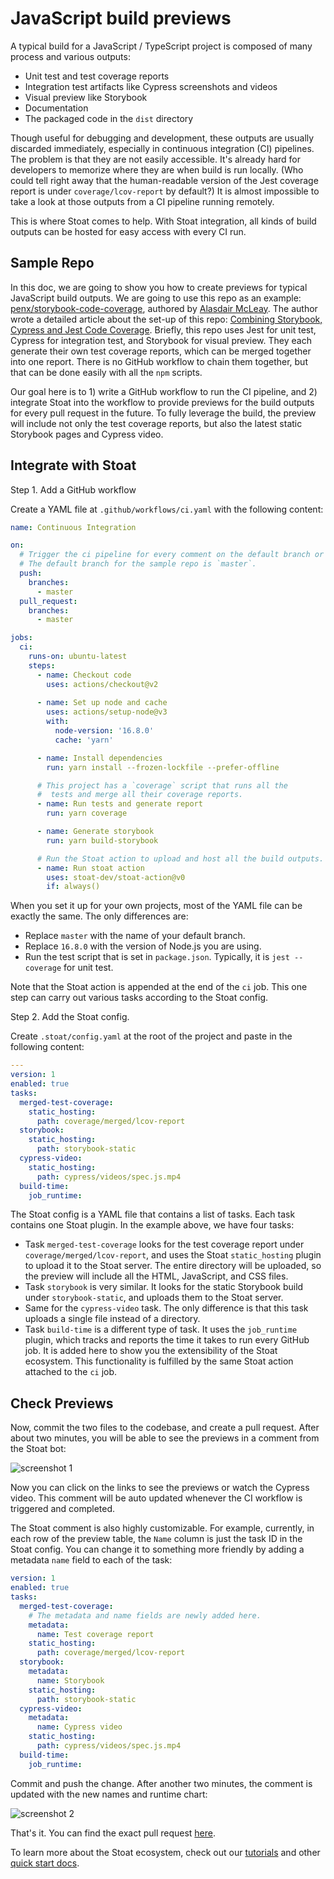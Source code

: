# JavaScript build previews

A typical build for a JavaScript / TypeScript project is composed of many process and various outputs:
- Unit test and test coverage reports
- Integration test artifacts like Cypress screenshots and videos
- Visual preview like Storybook
- Documentation
- The packaged code in the `dist` directory

Though useful for debugging and development, these outputs are usually discarded immediately, especially in continuous integration (CI) pipelines. The problem is that they are not easily accessible. It's already hard for developers to memorize where they are when build is run locally. (Who could tell right away that the human-readable version of the Jest coverage report is under `coverage/lcov-report` by default?) It is almost impossible to take a look at those outputs from a CI pipeline running remotely.

This is where Stoat comes to help. With Stoat integration, all kinds of build outputs can be hosted for easy access with every CI run.

## Sample Repo

In this doc, we are going to show you how to create previews for typical JavaScript build outputs. We are going to use this repo as an example: [penx/storybook-code-coverage](https://github.com/penx/storybook-code-coverage), authored by [Alasdair McLeay](https://github.com/penx). The author wrote a detailed article about the set-up of this repo: [Combining Storybook, Cypress and Jest Code Coverage](https://dev.to/penx/combining-storybook-cypress-and-jest-code-coverage-4pa5). Briefly, this repo uses Jest for unit test, Cypress for integration test, and Storybook for visual preview. They each generate their own test coverage reports, which can be merged together into one report. There is no GitHub workflow to chain them together, but that can be done easily with all the `npm` scripts.

Our goal here is to 1) write a GitHub workflow to run the CI pipeline, and 2) integrate Stoat into the workflow to provide previews for the build outputs for every pull request in the future. To fully leverage the build, the preview will include not only the test coverage reports, but also the latest static Storybook pages and Cypress video.

## Integrate with Stoat

Step 1. Add a GitHub workflow

Create a YAML file at `.github/workflows/ci.yaml` with the following content:

```yaml title=".github/workflows/ci.yaml"
name: Continuous Integration

on:
  # Trigger the ci pipeline for every comment on the default branch or a pull request.
  # The default branch for the sample repo is `master`.
  push:
    branches:
      - master
  pull_request:
    branches:
      - master

jobs:
  ci:
    runs-on: ubuntu-latest
    steps:
      - name: Checkout code
        uses: actions/checkout@v2
        
      - name: Set up node and cache
        uses: actions/setup-node@v3
        with:
          node-version: '16.8.0'
          cache: 'yarn'

      - name: Install dependencies
        run: yarn install --frozen-lockfile --prefer-offline

      # This project has a `coverage` script that runs all the
      #  tests and merge all their coverage reports.
      - name: Run tests and generate report
        run: yarn coverage

      - name: Generate storybook
        run: yarn build-storybook

      # Run the Stoat action to upload and host all the build outputs.
      - name: Run stoat action
        uses: stoat-dev/stoat-action@v0
        if: always()
```

When you set it up for your own projects, most of the YAML file can be exactly the same. The only differences are:
- Replace `master` with the name of your default branch.
- Replace `16.8.0` with the version of Node.js you are using.
- Run the test script that is set in `package.json`. Typically, it is `jest --coverage` for unit test.

Note that the Stoat action is appended at the end of the `ci` job. This one step can carry out various tasks according to the Stoat config.

Step 2. Add the Stoat config.

Create `.stoat/config.yaml` at the root of the project and paste in the following content:

```yaml title=".stoat/config.yaml"
---
version: 1
enabled: true
tasks:
  merged-test-coverage:
    static_hosting:
      path: coverage/merged/lcov-report
  storybook:
    static_hosting:
      path: storybook-static
  cypress-video:
    static_hosting:
      path: cypress/videos/spec.js.mp4
  build-time:
    job_runtime:
```

The Stoat config is a YAML file that contains a list of tasks. Each task contains one Stoat plugin. In the example above, we have four tasks:

- Task `merged-test-coverage` looks for the test coverage report under `coverage/merged/lcov-report`, and uses the Stoat `static_hosting` plugin to upload it to the Stoat server. The entire directory will be uploaded, so the preview will include all the HTML, JavaScript, and CSS files.
- Task `storybook` is very similar. It looks for the static Storybook build under `storybook-static`, and uploads them to the Stoat server.
- Same for the `cypress-video` task. The only difference is that this task uploads a single file instead of a directory.
- Task `build-time` is a different type of task. It uses the `job_runtime` plugin, which tracks and reports the time it takes to run every GitHub job. It is added here to show you the extensibility of the Stoat ecosystem. This functionality is fulfilled by the same Stoat action attached to the `ci` job.

## Check Previews

Now, commit the two files to the codebase, and create a pull request. After about two minutes, you will be able to see the previews in a comment from the Stoat bot:

![screenshot 1](https://user-images.githubusercontent.com/1933157/207982250-eed3bef2-7ec1-4524-adcd-42122e0b8e50.png)

Now you can click on the links to see the previews or watch the Cypress video. This comment will be auto updated whenever the CI workflow is triggered and completed.

The Stoat comment is also highly customizable. For example, currently, in each row of the preview table, the `Name` column is just the task ID in the Stoat config. You can change it to something more friendly by adding a metadata `name` field to each of the task:

```yaml title=".stoat/config.yaml"
version: 1
enabled: true
tasks:
  merged-test-coverage:
    # The metadata and name fields are newly added here.
    metadata:
      name: Test coverage report
    static_hosting:
      path: coverage/merged/lcov-report
  storybook:
    metadata:
      name: Storybook
    static_hosting:
      path: storybook-static
  cypress-video:
    metadata:
      name: Cypress video
    static_hosting:
      path: cypress/videos/spec.js.mp4
  build-time:
    job_runtime:
```

Commit and push the change. After another two minutes, the comment is updated with the new names and runtime chart:

![screenshot 2](https://user-images.githubusercontent.com/1933157/207984798-2d9fe9a0-7dc0-4c53-ba22-79165430deab.png)

That's it. You can find the exact pull request [here](https://github.com/stoat-dev/example-javascript/pull/1).

To learn more about the Stoat ecosystem, check out our [tutorials](/docs/category/tutorials) and other [quick start docs](/docs/category/quick-start).
